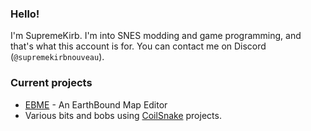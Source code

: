 ### Hello!
I'm SupremeKirb. I'm into SNES modding and game programming, and that's what this account is for.
You can contact me on Discord (`@supremekirbnouveau`).

### Current projects
* [EBME](https://github.com/supremekirb/EBME) - An EarthBound Map Editor
* Various bits and bobs using [CoilSnake](https://github.com/pk-hack/CoilSnake) projects.

<!--
**Supremekirb/Supremekirb** is a ✨ _special_ ✨ repository because its `README.md` (this file) appears on your GitHub profile.

Here are some ideas to get you started:

- 🔭 I’m currently working on ...
- 🌱 I’m currently learning ...
- 👯 I’m looking to collaborate on ...
- 🤔 I’m looking for help with ...
- 💬 Ask me about ...
- 📫 How to reach me: ...
- 😄 Pronouns: ...
- ⚡ Fun fact: ...
-->
